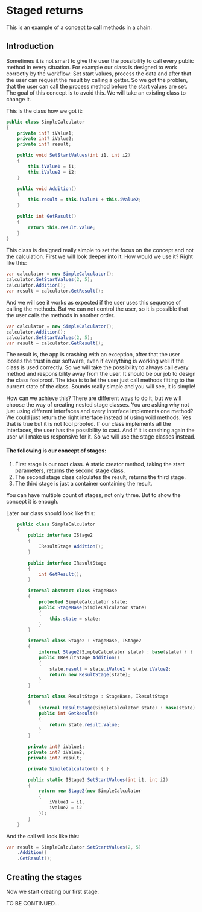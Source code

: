 # Staged returns
This is an example of a concept to call methods in a chain.

## Introduction
Sometimes it is not smart to give the user the possibility to call every public method in every situation. 
For example our class is designed to work correctly by the workflow: Set start values, 
process the data and after that the user can request the result by calling a getter. So we got the problen, that the user can
call the process method before the start values are set. The goal of this concept is to avoid this.
We will take an existing class to change it.

This is the class how we got it:

```csharp
public class SimpleCalculator
{
    private int? iValue1;
    private int? iValue2;
    private int? result;

    public void SetStartValues(int i1, int i2)
    {
        this.iValue1 = i1;
        this.iValue2 = i2;
    }

    public void Addition()
    {
        this.result = this.iValue1 + this.iValue2;
    }

    public int GetResult()
    {
        return this.result.Value;
    }
}
```

This class is designed really simple to set the focus on the concept and not the calculation. First we will look deeper into it.
How would we use it? Right like this:

```csharp
var calculator = new SimpleCalculator();
calculator.SetStartValues(2, 5);
calculator.Addition();
var result = calculator.GetResult();
```

And we will see it works as expected if the user uses this sequence of calling the methods.
But we can not control the user, so it is possible that the user calls the methods in another order.

```csharp
var calculator = new SimpleCalculator();
calculator.Addition();
calculator.SetStartValues(2, 5);
var result = calculator.GetResult();
```

The result is, the app is crashing with an exception, after that the user looses the trust in our software,
even if everything is working well if the class is used correctly.
So we will take the possibility to always call every method and responsibility away from the user. It should be our job to design the class foolproof. The idea is to let the user just call methods fitting to the current state of the class. Sounds really simple and you will see, it is simple!

How can we achieve this? There are different ways to do it, but we will choose the way of creating nested stage classes. You are asking why not just using different interfaces and every interface implements one method? We could just return the right interface instead of using void methods. Yes that is true but it is not fool proofed. If our class implements all the interfaces, the user has the possibility to cast. And if it is crashing again the user will make us responsive for it. So we will use the stage classes instead.

#### The following is our concept of stages:
1. First stage is our root class. A static creator method, taking the start parameters, returns the second stage class.
2. The second stage class calculates the result, returns the third stage.
3. The third stage is just a container containing the result.

You can have multiple count of stages, not only three. But to show the concept it is enough. 

Later our class should look like this:

```csharp
    public class SimpleCalculator
    {
        public interface IStage2
        {
            IResultStage Addition();
        }

        public interface IResultStage
        {
            int GetResult();
        }

        internal abstract class StageBase
        {
            protected SimpleCalculator state;
            public StageBase(SimpleCalculator state)
            {
                this.state = state;
            }
        }

        internal class Stage2 : StageBase, IStage2
        {
            internal Stage2(SimpleCalculator state) : base(state) { }
            public IResultStage Addition()
            {
                state.result = state.iValue1 + state.iValue2;
                return new ResultStage(state);
            }
        }

        internal class ResultStage : StageBase, IResultStage
        {
            internal ResultStage(SimpleCalculator state) : base(state) { }
            public int GetResult()
            {
                return state.result.Value;
            }
        }

        private int? iValue1;
        private int? iValue2;
        private int? result;

        private SimpleCalculator() { }

        public static IStage2 SetStartValues(int i1, int i2)
        {
            return new Stage2(new SimpleCalculator
            {
                iValue1 = i1,
                iValue2 = i2
            });
        }
    }
```
And the call will look like this:
```csharp
var result = SimpleCalculator.SetStartValues(2, 5)
    .Addition()
    .GetResult();
```

## Creating the stages

Now we start creating our first stage.

TO BE CONTINUED...
